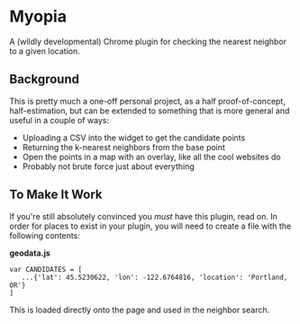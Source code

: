# Myopia

A (wildly developmental) Chrome plugin for checking the nearest neighbor to a given location.

## Background
 
This is pretty much a one-off personal project, as a half proof-of-concept, half-estimation,
but can be extended to something that is more general and useful in a couple of ways:

  * Uploading a CSV into the widget to get the candidate points
  * Returning the k-nearest neighbors from the base point
  * Open the points in a map with an overlay, like all the cool websites do
  * Probably not brute force just about everything 


## To Make It Work
  
If you're still absolutely convinced you _must_ have this plugin, read on.  In order for places to
exist in your plugin, you will need to create a file with the following contents:

__geodata.js__

```
var CANDIDATES = [
   ...{'lat': 45.5230622, 'lon': -122.6764816, 'location': 'Portland, OR'}
]
```

This is loaded directly onto the page and used in the neighbor search.
    
